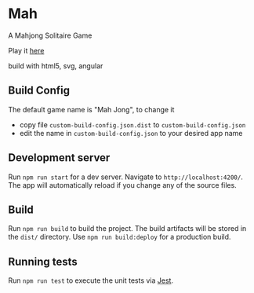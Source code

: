 # Mah

A Mahjong Solitaire Game

Play it [here](https://omerkel.github.io/mah/)  
<!-- Play it [here](https://ffalt.github.io/mah/) -->

build with html5, svg, angular

<!-- [![license](https://img.shields.io/github/license/ffalt/mah.svg)](http://opensource.org/licenses/MIT)
[![build](https://travis-ci.org/ffalt/mah.svg?branch=master)](https://travis-ci.org/ffalt/mah)
[![developer](https://img.shields.io/badge/developer-awesome-brightgreen.svg)](https://github.com/ffalt/mah)
[![known vulnerabilities](https://snyk.io/test/github/ffalt/mah/badge.svg)](https://snyk.io/test/github/ffalt/mah)
[![codebeat badge](https://codebeat.co/badges/48c0b6bd-9bca-413a-a84b-7330deb4328e)](https://codebeat.co/projects/github-com-ffalt-mah-master) -->

## Build Config

The default game name is "Mah Jong", to change it 
* copy file `custom-build-config.json.dist` to `custom-build-config.json`
* edit the name in `custom-build-config.json` to your desired app name

## Development server

Run `npm run start` for a dev server. Navigate to `http://localhost:4200/`. The app will automatically reload if you change any of the source files.

## Build

Run `npm run build` to build the project. The build artifacts will be stored in the `dist/` directory. Use `npm run build:deploy` for a production build.

## Running tests

Run `npm run test` to execute the unit tests via [Jest](https://jestjs.io/).
